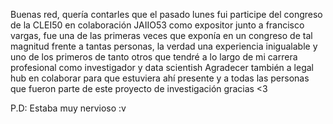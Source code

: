 Buenas red, quería contarles que el pasado lunes fui participe del congreso de la CLEI50 en colaboración JAIIO53 como expositor junto a francisco vargas, fue una de las primeras veces que exponía en un congreso de tal magnitud frente a tantas personas, la verdad una experiencia inigualable y uno de los primeros de tanto otros que tendré a lo largo de mi carrera profesional como investigador y data scientish
Agradecer también a legal hub en colaborar para que estuviera ahí presente y a todas las personas que fueron parte de este proyecto de investigación gracias <3

P.D: Estaba muy nervioso :v